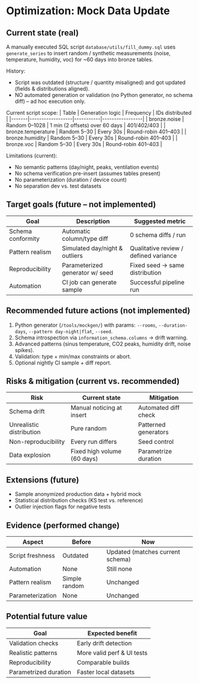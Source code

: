 # Optimization: Mock Data Update

## Current state (real)
A manually executed SQL script `database/utils/fill_dummy.sql` uses `generate_series` to insert random / synthetic measurements (noise, temperature, humidity, voc) for ~60 days into bronze tables.

History:
- Script was outdated (structure / quantity misaligned) and got updated (fields & distributions aligned).
- NO automated generation or validation (no Python generator, no schema diff) – ad hoc execution only.

Current script scope:
| Table | Generation logic | Frequency | IDs distributed |
|-------|------------------|-----------|-----------------|
| bronze.noise | Random 0–1028 | 1 min (2 offsets) over 60 days | 401/402/403 |
| bronze.temperature | Random 5–30 | Every 30s | Round-robin 401–403 |
| bronze.humidity | Random 5–30 | Every 30s | Round-robin 401–403 |
| bronze.voc | Random 5–30 | Every 30s | Round-robin 401–403 |

Limitations (current):
- No semantic patterns (day/night, peaks, ventilation events)
- No schema verification pre-insert (assumes tables present)
- No parameterization (duration / device count)
- No separation dev vs. test datasets

## Target goals (future – not implemented)
| Goal | Description | Suggested metric |
|------|-------------|------------------|
| Schema conformity | Automatic column/type diff | 0 schema diffs / run |
| Pattern realism | Simulated day/night & outliers | Qualitative review / defined variance |
| Reproducibility | Parameterized generator w/ seed | Fixed seed → same distribution |
| Automation | CI job can generate sample | Successful pipeline run |

## Recommended future actions (not implemented)
1. Python generator (`/tools/mockgen/`) with params: `--rooms`, `--duration-days`, `--pattern day-night|flat`, `--seed`.
2. Schema introspection via `information_schema.columns` → drift warning.
3. Advanced patterns (sinus temperature, CO2 peaks, humidity drift, noise spikes).
4. Validation: type + min/max constraints or abort.
5. Optional nightly CI sample + diff report.

## Risks & mitigation (current vs. recommended)
| Risk | Current state | Mitigation |
|------|--------------|-----------|
| Schema drift | Manual noticing at insert | Automated diff check |
| Unrealistic distribution | Pure random | Patterned generators |
| Non-reproducibility | Every run differs | Seed control |
| Data explosion | Fixed high volume (60 days) | Parametrize duration |

## Extensions (future)
- Sample anonymized production data + hybrid mock
- Statistical distribution checks (KS test vs. reference)
- Outlier injection flags for negative tests

## Evidence (performed change)
| Aspect | Before | Now |
|--------|--------|-----|
| Script freshness | Outdated | Updated (matches current schema) |
| Automation | None | Still none |
| Pattern realism | Simple random | Unchanged |
| Parameterization | None | Unchanged |

## Potential future value
| Goal | Expected benefit |
|------|------------------|
| Validation checks | Early drift detection |
| Realistic patterns | More valid perf & UI tests |
| Reproducibility | Comparable builds |
| Parametrized duration | Faster local datasets |

